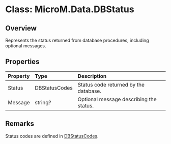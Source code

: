 # Class: MicroM.Data.DBStatus

## Overview
Represents the status returned from database procedures, including optional messages.

## Properties
| Property | Type | Description |
|:--|:--|:--|
| Status | DBStatusCodes | Status code returned by the database. |
| Message | string? | Optional message describing the status. |

## Remarks
Status codes are defined in [DBStatusCodes](DBStatusCodes.md).
